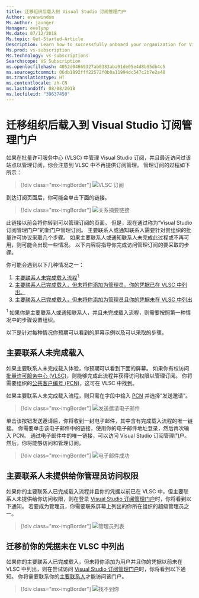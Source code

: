 ```yaml
---
title: 迁移组织后载入到 Visual Studio 订阅管理门户
Author: evanwindom
Ms.author: jaunger
Manager: evelynp
Ms.date: 07/12/2018
Ms.topic: Get-Started-Article
Description: Learn how to successfully onboard your organization for Visual Studio subscriptions after migrating to the administration portal.
Ms.prod: vs-subscription
Ms.technology: vs-subscriptions
Searchscope: VS Subscription
ms.openlocfilehash: 4052d04669327ab0383aba91de05e4d8b95db4c5
ms.sourcegitcommit: 06db1892fff22572f0b0a11994dc547c2b7e2a48
ms.translationtype: HT
ms.contentlocale: zh-CN
ms.lasthandoff: 08/08/2018
ms.locfileid: "39637450"
---
```

# <a name="onboarding-to-the-visual-studio-subscriptions-administration-portal-after-your-organization-was-migrated"></a>迁移组织后载入到 Visual Studio 订阅管理门户 

如果在批量许可服务中心 (VLSC) 中管理 Visual Studio 订阅，并且最近访问过该站点以管理订阅，你会注意到 VLSC 中不再提供订阅管理。 管理订阅的过程如下所示：
> [!div class="mx-imgBorder"]
> ![VLSC 订阅](_img/post-migration-onboarding/vlsc-subscriptions.png)

到达订阅页面后，你可能会单击下面的链接。 
> [!div class="mx-imgBorder"]
> ![关系摘要链接](_img/post-migration-onboarding/relationship-summary-link.png)

此链接以前会将你转到可以管理订阅的页面。   但是，现在通过称为“Visual Studio 订阅管理门户”的新门户管理订阅。  主要联系人或通知联系人需要针对贵组织的批量许可协议采取几个步骤。 如果主要联系人或通知联系人未完成此过程或不再可用，则可能会出现一些情况。 以下内容将指导你完成访问管理订阅的要采取的步骤。 

你可能会遇到以下几种情况之一：
1.  [主要联系人未完成载入流程](#Onboarding-not-completed-by-Primary-Contact)<sup>1</sup> 
2.  [主要联系人已完成载入，但未将你添加为管理员。你的凭据已在 VLSC 中列出。](#Primary-Contact-did-not-provide-you-administrator-access) 
3.  [主要联系人已完成载入，但未将你添加为管理员且你的凭据未在 VLSC 中列出](#Your-credentials-were-not-listed-in-VLSC-prior-to-migration)  

<sup>1</sup> 如果你是主要联系人或通知联系人，并且未完成载入流程，则需要按照第一种情况中的步骤设置组织。 

以下是针对每种情况你预期可以看到的屏幕示例以及可以采取的步骤。 

## <a name="onboarding-not-completed-by-primary-contact"></a>主要联系人未完成载入

如果主要联系人未完成载入体验，你预期可以看到下面的屏幕。 如果你有权访问[批量许可服务中心 (VLSC)](https://www.microsoft.com/Licensing/servicecenter/default.aspx)，则能够完成此流程并获得访问权限以管理订阅。 你将需要组织的[公共客户编号 (PCN)](find-pcn.md)，这可在 VLSC 中找到。 

如果主要联系人未完成载入流程，则只需在字段中输入 [PCN](find-pcn.md) 并选择“发送邀请”。 
> [!div class="mx-imgBorder"]
> ![发送邀请电子邮件](_img/post-migration-onboarding/send-invitation.png)

单击该按钮发送邀请后，你将收到一封电子邮件，其中含有完成载入流程的唯一链接。 你需要单击该电子邮件中的链接，使用你的电子邮件地址登录，然后再次输入 PCN。 通过电子邮件中的唯一链接，可以访问 Visual Studio 订阅管理门户。 然后，你将能够访问和管理订阅。 
> [!div class="mx-imgBorder"]
> ![电子邮件成功](_img/post-migration-onboarding/email-success.png)


## <a name="primary-contact-did-not-provide-you-administrator-access"></a>主要联系人未提供给你管理员访问权限

如果你的主要联系人已完成载入流程并且你的凭据以前已在 VLSC 中，但主要联系人未提供给你访问权限，则在登录 [Visual Studio 订阅管理门户](https://manage.visualstudio.com/)时，你将看到以下通知。  若要成为管理员，你需要联系屏幕上列出的你所在组织的超级管理员之一。
> [!div class="mx-imgBorder"]
> ![管理员列表](_img/post-migration-onboarding/admin-list.png)

## <a name="your-credentials-were-not-listed-in-vlsc-prior-to-migration"></a>迁移前你的凭据未在 VLSC 中列出

如果你的主要联系人已完成载入，但未将你添加为用户并且你的凭据以前未在 VLSC 中列出，则在尝试访问 [Visual Studio 订阅管理门户](https://manage.visualstudio.com/)时，你将看到以下通知。 你将需要联系你的[主要联系人](find-primary-contact.md)才能访问该门户。 
> [!div class="mx-imgBorder"]
> ![找不到你](_img/post-migration-onboarding/cant-find-you.png)